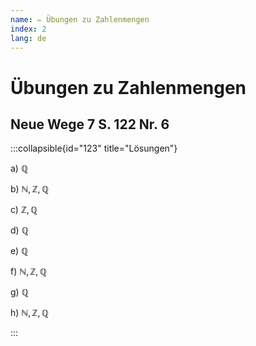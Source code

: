 ```yaml
---
name: ✏️ Übungen zu Zahlenmengen
index: 2
lang: de
---
```


# Übungen zu Zahlenmengen

## Neue Wege 7 S. 122 Nr. 6

:::collapsible{id="123" title="Lösungen"}

a) $\mathbb{Q}$

b) $\mathbb{N}, \mathbb{Z}, \mathbb{Q}$

c) $\mathbb{Z}, \mathbb{Q}$

d) $\mathbb{Q}$

e) $\mathbb{Q}$

f) $\mathbb{N}, \mathbb{Z}, \mathbb{Q}$

g) $\mathbb{Q}$

h) $\mathbb{N}, \mathbb{Z}, \mathbb{Q}$

:::
